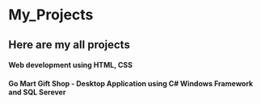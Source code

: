 # My_Projects
## Here are my all projects

#### Web development using HTML, CSS
#### Go Mart Gift Shop - Desktop Application using C# Windows Framework and SQL Serever
